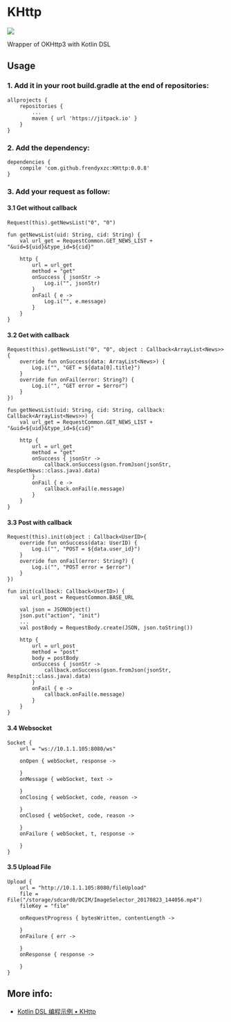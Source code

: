 # KHttp

[![](https://jitpack.io/v/frendyxzc/KHttp.svg)](https://jitpack.io/#frendyxzc/KHttp)

Wrapper of OKHttp3 with Kotlin DSL


## Usage

### 1. Add it in your root build.gradle at the end of repositories:

```
allprojects {
	repositories {
		...
		maven { url 'https://jitpack.io' }
	}
}
```

### 2. Add the dependency:

```
dependencies {
	compile 'com.github.frendyxzc:KHttp:0.0.8'
}
```

### 3. Add your request as follow:

#### 3.1 Get without callback

```
Request(this).getNewsList("0", "0")
```

```
fun getNewsList(uid: String, cid: String) {
	val url_get = RequestCommon.GET_NEWS_LIST + "&uid=${uid}&type_id=${cid}"

	http {
		url = url_get
		method = "get"
		onSuccess { jsonStr ->
			Log.i("", jsonStr)
		}
		onFail { e ->
			Log.i("", e.message)
		}
	}
}
```

#### 3.2 Get with callback

```
Request(this).getNewsList("0", "0", object : Callback<ArrayList<News>> {
	override fun onSuccess(data: ArrayList<News>) {
		Log.i("", "GET = ${data[0].title}")
	}
	override fun onFail(error: String?) {
		Log.i("", "GET error = $error")
	}
})
```

```
fun getNewsList(uid: String, cid: String, callback: Callback<ArrayList<News>>) {
	val url_get = RequestCommon.GET_NEWS_LIST + "&uid=${uid}&type_id=${cid}"

	http {
		url = url_get
		method = "get"
		onSuccess { jsonStr ->
			callback.onSuccess(gson.fromJson(jsonStr, RespGetNews::class.java).data)
		}
		onFail { e ->
			callback.onFail(e.message)
		}
	}
}
```

#### 3.3 Post with callback

```
Request(this).init(object : Callback<UserID>{
	override fun onSuccess(data: UserID) {
		Log.i("", "POST = ${data.user_id}")
	}
	override fun onFail(error: String?) {
		Log.i("", "POST error = $error")
	}
})
```

```
fun init(callback: Callback<UserID>) {
	val url_post = RequestCommon.BASE_URL

	val json = JSONObject()
	json.put("action", "init")
	...
	val postBody = RequestBody.create(JSON, json.toString())

	http {
		url = url_post
		method = "post"
		body = postBody
		onSuccess { jsonStr ->
			callback.onSuccess(gson.fromJson(jsonStr, RespInit::class.java).data)
		}
		onFail { e ->
			callback.onFail(e.message)
		}
	}
}
```

#### 3.4 Websocket

```
Socket {
	url = "ws://10.1.1.105:8080/ws"

	onOpen { webSocket, response ->

	}
	onMessage { webSocket, text ->

	}
	onClosing { webSocket, code, reason ->

	}
	onClosed { webSocket, code, reason ->

	}
	onFailure { webSocket, t, response ->

	}
}
```

#### 3.5 Upload File

```
Upload {
	url = "http://10.1.1.105:8080/fileUpload"
	file = File("/storage/sdcard0/DCIM/ImageSelector_20170823_144056.mp4")
	fileKey = "file"

	onRequestProgress { bytesWritten, contentLength ->

	}
	onFailure { err ->

	}
	onResponse { response ->

	}
}
```



## More info:

* [Kotlin DSL 编程示例 • KHttp](http://www.jianshu.com/p/5e0bcc854150)